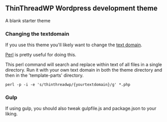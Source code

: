 ## ThinThreadWP Wordpress development theme

A blank starter theme

### Changing the textdomain

If you use this theme you'll likely want to change the [text domain](https://codex.wordpress.org/I18n_for_WordPress_Developers#Text_Domains). 

[Perl](https://www.perl.org/get.html) is pretty useful for doing this.

This perl command will search and replace within text of all files in a single directory. Run it with your own text domain in both the theme directory and then in the 'template-parts' directory.

`perl -p -i -e 's/thinthreadwp/{yourtextdomain}/g' *.php`

### Gulp

If using gulp, you should also tweak gulpfile.js and package.json to your liking.


